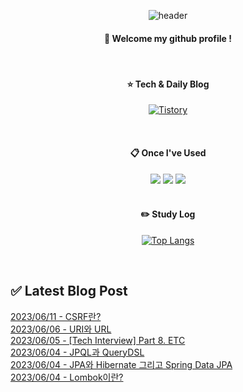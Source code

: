 
<div align="center"> 

![header](https://capsule-render.vercel.app/api?type=waving&color=000000&height=150&section=header&text=Baeg-won&fontColor=ffffff&fontSize=70&animation=fadeIn&fontAlignY=55&desc=%20&descAlignY=62&descAlign=62)
  
####  :wave: Welcome my github profile !
  
<br/>

####  :star: Tech & Daily Blog
<a href="https://daegwonkim.tistory.com/"><img alt="Tistory" src ="https://img.shields.io/badge/Tistory-white.svg?&style=for-the-badge"/></a>

<br/>
  
####  :clipboard: Once I've Used
<img src="https://img.shields.io/badge/JAVA-007396?style=for-the-badge&logo=Java&logoColor=white">
<img src="https://img.shields.io/badge/Spring-6DB33F?style=for-the-badge&logo=Spring&logoColor=white">
<img src="https://img.shields.io/badge/MySQL-4479A1?style=for-the-badge&logo=MySQL&logoColor=white">

<br/>
<br/>

#### :pencil2: Study Log
[![Top Langs](https://github-readme-stats.vercel.app/api/top-langs/?username=Baeg-won&layout=compact&show_icons=true)](https://github.com/anuraghazra/github-readme-stats)

</div>

<br/>

## ✅ Latest Blog Post

[2023/06/11 - CSRF란?](https://daegwonkim.tistory.com/443) <br/>
[2023/06/06 - URI와 URL](https://daegwonkim.tistory.com/442) <br/>
[2023/06/05 - [Tech Interview] Part 8. ETC](https://daegwonkim.tistory.com/441) <br/>
[2023/06/04 - JPQL과 QueryDSL](https://daegwonkim.tistory.com/440) <br/>
[2023/06/04 - JPA와 Hibernate 그리고 Spring Data JPA](https://daegwonkim.tistory.com/439) <br/>
[2023/06/04 - Lombok이란?](https://daegwonkim.tistory.com/438) <br/>
